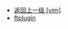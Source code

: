 - [返回上一级 [vim]](服务部署/Nginx/模板/nginx-1.24.0/contrib/vim/)
- [ftplugin](服务部署/Nginx/模板/nginx-1.24.0/contrib/vim/ftplugin/)
